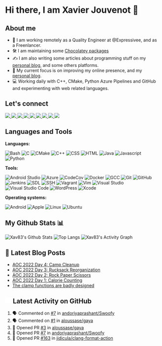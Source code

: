 # Hi there, I am Xavier Jouvenot 👋

## About me

- 🏡 I am working remotely as a Quality Engineer at @Expressivee, and as a Freenlancer.
- 🛠️ I am maintaining some [Chocolatey packages](https://community.chocolatey.org/profiles/Xav83)
- ✍️ I am also writing some articles about programming stuff on my [personal blog](https://10xlearner.com/), and some others platforms.
- 📝 My current focus is on improving my online presence, and my [personal blog](https://10xlearner.com/).
- 💻 Working daily with C++, CMake, Python Azure Pipelines and GitHub and experimenting with web related languages.

## Let's connect

<div id="badges">
  
  <a href="https://twitter.com/10xLearner">
    <img src="https://img.shields.io/badge/Twitter-1DA1F2?style=for-the-badge&logo=twitter&logoColor=white"/>
  </a>
  <a href="https://dev.to/10xlearner">
    <img src="https://img.shields.io/badge/dev.to-0A0A0A?style=for-the-badge&logo=devdotto&logoColor=white">
  </a>
  <a href="https://www.twitch.tv/m_xav">
    <img src="https://img.shields.io/badge/Twitch-9146FF?style=for-the-badge&logo=twitch&logoColor=white">
  </a>
  <a href="https://medium.com/@xavier-jouvenot">
    <img src="https://img.shields.io/badge/Medium-12100E?style=for-the-badge&logo=medium&logoColor=white">
  </a>
  <a href="https://www.linkedin.com/in/xavier-jouvenot-98787794">
    <img src="https://img.shields.io/badge/LinkedIn-0077B5?style=for-the-badge&logo=linkedin&logoColor=white"/>
  </a>
  <a href="https://community.codenewbie.org/xav83">
    <img src="https://a11ybadges.com/badge?logo=codenewbie"/>
  </a>
  <a href="https://www.10xlearner.com/">
    <img src="https://img.shields.io/badge/Wordpress-21759B?style=for-the-badge&logo=wordpress&logoColor=white"/>
  </a>
  <a href="https://www.reddit.com/user/10xlearner/">
    <img src="https://img.shields.io/badge/Reddit-FF4500?style=for-the-badge&logo=reddit&logoColor=white"/>
  </a>
  <a href="https://10xlearner.hashnode.dev//">
    <img src="https://a11ybadges.com/badge?logo=hashnode"/>
  </a>
</div>

## Languages and Tools

**Languages:**

<div>
  <img src="https://cdn.jsdelivr.net/gh/devicons/devicon/icons/bash/bash-plain.svg" title="Bash" alt="Bash" width="40" height="40"/>
  <img src="https://cdn.jsdelivr.net/gh/devicons/devicon/icons/c/c-original.svg" title="C" alt="C" width="40" height="40"/>
  <img src="https://cdn.jsdelivr.net/gh/devicons/devicon/icons/cmake/cmake-original.svg" title="CMake" alt="CMake" width="40" height="40"/>
  <img src="https://cdn.jsdelivr.net/gh/devicons/devicon/icons/cplusplus/cplusplus-original.svg" title="C++" alt="C++" width="40" height="40"/>
  <img src="https://cdn.jsdelivr.net/gh/devicons/devicon/icons/css3/css3-original.svg" title="CSS" alt="CSS" width="40" height="40"/>
  <img src="https://cdn.jsdelivr.net/gh/devicons/devicon/icons/html5/html5-original.svg" title="HTML" alt="HTML" width="40" height="40"/>
  <img src="https://cdn.jsdelivr.net/gh/devicons/devicon/icons/java/java-original.svg" title="Java" alt="Java" width="40" height="40"/>
  <img src="https://cdn.jsdelivr.net/gh/devicons/devicon/icons/javascript/javascript-original.svg" title="Javascript" alt="Javascript" width="40" height="40"/>
  <img src="https://cdn.jsdelivr.net/gh/devicons/devicon/icons/python/python-original.svg" title="Python" alt="Python" width="40" height="40"/>
</div>

**Tools:**

<div>
  <img src="https://cdn.jsdelivr.net/gh/devicons/devicon/icons/androidstudio/androidstudio-original.svg" title="Android Studio" alt="Android Studio" width="40" height="40"/>
  <img src="https://cdn.jsdelivr.net/gh/devicons/devicon/icons/azure/azure-original.svg" title="Azure" alt="Azure" width="40" height="40"/>
  <img src="https://cdn.jsdelivr.net/gh/devicons/devicon/icons/codecov/codecov-plain.svg" title="CodeCov" alt="CodeCov" width="40" height="40"/>
  <img src="https://cdn.jsdelivr.net/gh/devicons/devicon/icons/docker/docker-original.svg" title="Docker" alt="Docker" width="40" height="40"/>
  <img src="https://cdn.jsdelivr.net/gh/devicons/devicon/icons/gcc/gcc-original.svg" title="GCC" alt="GCC" width="40" height="40"/>
  <img src="https://cdn.jsdelivr.net/gh/devicons/devicon/icons/git/git-original.svg" title="Git" alt="Git" width="40" height="40"/>
  <img src="https://cdn.jsdelivr.net/gh/devicons/devicon/icons/github/github-original.svg" title="GitHub" alt="GitHub" width="40" height="40"/>
  <img src="https://cdn.jsdelivr.net/gh/devicons/devicon/icons/jenkins/jenkins-original.svg" title="Jenkins" alt="Jenkins" width="40" height="40"/>
  <img src="https://cdn.jsdelivr.net/gh/devicons/devicon/icons/sdl/sdl-original.svg" title="SDL" alt="SDL" width="40" height="40"/>
  <img src="https://cdn.jsdelivr.net/gh/devicons/devicon/icons/ssh/ssh-original-wordmark.svg" title="SSH" alt="SSH" width="40" height="40"/>
  <img src="https://cdn.jsdelivr.net/gh/devicons/devicon/icons/vagrant/vagrant-original.svg" title="Vagrant" alt="Vagrant" width="40" height="40"/>
  <img src="https://cdn.jsdelivr.net/gh/devicons/devicon/icons/vim/vim-original.svg" title="Vim" alt="Vim" width="40" height="40"/>
  <img src="https://cdn.jsdelivr.net/gh/devicons/devicon/icons/visualstudio/visualstudio-plain.svg" title="Visual Studio" alt="Visual Studio" width="40" height="40"/>
  <img src="https://cdn.jsdelivr.net/gh/devicons/devicon/icons/vscode/vscode-original.svg" title="Visual Studio Code" alt="Visual Studio Code" width="40" height="40"/>
  <img src="https://cdn.jsdelivr.net/gh/devicons/devicon/icons/wordpress/wordpress-original.svg" title="WordPress" alt="WordPress" width="40" height="40"/>
  <img src="https://cdn.jsdelivr.net/gh/devicons/devicon/icons/xcode/xcode-original.svg" title="Xcode" alt="Xcode" width="40" height="40"/>
</div>

**Operating systems:**

<div>
  <img src="https://cdn.jsdelivr.net/gh/devicons/devicon/icons/android/android-original.svg" title="Android" alt="Android" width="40" height="40"/>
  <img src="https://cdn.jsdelivr.net/gh/devicons/devicon/icons/apple/apple-original.svg" title="Apple" alt="Apple" width="40" height="40"/>
  <img src="https://cdn.jsdelivr.net/gh/devicons/devicon/icons/linux/linux-original.svg" title="Linux" alt="Linux" width="40" height="40"/>
  <img src="https://cdn.jsdelivr.net/gh/devicons/devicon/icons/ubuntu/ubuntu-plain.svg" title="Ubuntu" alt="Ubuntu" width="40" height="40"/>
</div>
 
## My Github Stats :bar_chart:


![Xav83's Github Stats](https://github-readme-stats.vercel.app/api?username=Xav83&show_icons=true&count_private=true&theme=react&hide_border=true&bg_color=0D1117)
![Top Langs](https://github-readme-stats.vercel.app/api/top-langs/?username=Xav83&langs_count=8&count_private=true&layout=compact&theme=react&hide_border=true&bg_color=0D1117)
![Xav83's Activity Graph](https://activity-graph.herokuapp.com/graph?username=Xav83&bg_color=0D1117&color=5BCDEC&line=5BCDEC&point=FFFFFF&hide_border=true)

## :memo: Latest Blog Posts

<!-- BLOG-POST-LIST:START -->
- [AOC 2022 Day 4: Camp Cleanup](https://10xlearner.com/2022/12/15/aoc-2022-day-4-camp-cleanup/)
- [AOC 2022 Day 3: Rucksack Reorganization](https://10xlearner.com/2022/12/12/aoc-2022-day-3-rucksack-reorganization/)
- [AOC 2022 Day 2: Rock Paper Scissors](https://10xlearner.com/2022/12/08/aoc-2022-day-2-rock-paper-scissors/)
- [AOC 2022 Day 1: Calorie Counting](https://10xlearner.com/2022/12/06/aoc-2022-day-1-calorie-counting/)
- [The clamp functions are badly designed](https://10xlearner.com/2022/10/05/the-clamp-functions-are-badly-designed/)
<!-- BLOG-POST-LIST:END -->

## <a href="https://github.com/Xav83" target="_blank" rel="noopener noreferrer"><img src="https://github.com/conermurphy/conermurphy/blob/main/github-logo.png" title="GitHub Logo" alt="GitHub Logo" width="20"/></a> Latest Activity on GitHub

<!--START_SECTION:activity-->
1. 🗣 Commented on [#7](https://github.com/andoriyaprashant/Swoofy/pull/7#issuecomment-1753636991) in [andoriyaprashant/Swoofy](https://github.com/andoriyaprashant/Swoofy)
2. 🗣 Commented on [#1](https://github.com/aloussase/gaya/issues/1#issuecomment-1753389180) in [aloussase/gaya](https://github.com/aloussase/gaya)
3. 💪 Opened PR [#3](https://github.com/aloussase/gaya/pull/3) in [aloussase/gaya](https://github.com/aloussase/gaya)
4. 💪 Opened PR [#7](https://github.com/andoriyaprashant/Swoofy/pull/7) in [andoriyaprashant/Swoofy](https://github.com/andoriyaprashant/Swoofy)
5. 💪 Opened PR [#163](https://github.com/jidicula/clang-format-action/pull/163) in [jidicula/clang-format-action](https://github.com/jidicula/clang-format-action)
<!--END_SECTION:activity-->

<!--
**Xav83/Xav83** is a ✨ _special_ ✨ repository because its `README.md` (this file) appears on your GitHub profile.

Here are some ideas to get you started:

- 🔭 I’m currently working on ...
- 🌱 I’m currently learning ...
- 👯 I’m looking to collaborate on ...
- 🤔 I’m looking for help with ...
- 💬 Ask me about ...
- 📫 How to reach me: ...
- 😄 Pronouns: ...
- ⚡ Fun fact: ...
-->
